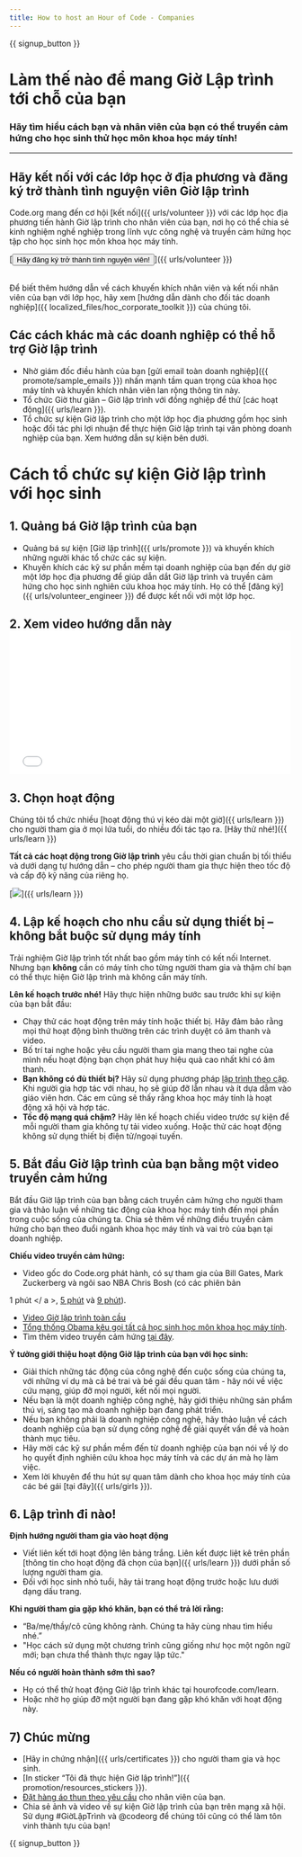 ```yaml
---
title: How to host an Hour of Code - Companies
---
```


{{ signup_button }}

# Làm thế nào để mang Giờ Lập trình tới chỗ của bạn
### Hãy tìm hiểu cách bạn và nhân viên của bạn có thể truyền cảm hứng cho học sinh thử học môn khoa học máy tính!

***

## Hãy kết nối với các lớp học ở địa phương và đăng ký trở thành tình nguyện viên Giờ lập trình
Code.org mang đến cơ hội [kết nối]({{ urls/volunteer }}) với các lớp học địa phương tiến hành Giờ lập trình cho nhân viên của bạn, nơi họ có thể chia sẻ kinh nghiệm nghề nghiệp trong lĩnh vực công nghệ và truyền cảm hứng học tập cho học sinh học môn khoa học máy tính.

[<button>Hãy đăng ký trở thành tình nguyện viên!</button>]({{ urls/volunteer }})
<br>
<br>

Để biết thêm hướng dẫn về cách khuyến khích nhân viên và kết nối nhân viên của bạn với lớp học, hãy xem [hướng dẫn dành cho đối tác doanh nghiệp]({{ localized_files/hoc_corporate_toolkit }}) của chúng tôi.

## Các cách khác mà các doanh nghiệp có thể hỗ trợ Giờ lập trình

- Nhờ giám đốc điều hành của bạn [gửi email toàn doanh nghiệp]({{ promote/sample_emails }}) nhấn mạnh tầm quan trọng của khoa học máy tính và khuyến khích nhân viên lan rộng thông tin này.
- Tổ chức Giờ thư giãn – Giờ lập trình với đồng nghiệp để thử [các hoạt động]({{ urls/learn }}).
- Tổ chức sự kiện Giờ lập trình cho một lớp học địa phương gồm học sinh hoặc đối tác phi lợi nhuận để thực hiện Giờ lập trình tại văn phòng doanh nghiệp của bạn. Xem hướng dẫn sự kiện bên dưới.


# Cách tổ chức sự kiện Giờ lập trình với học sinh

## 1. Quảng bá Giờ lập trình của bạn
- Quảng bá sự kiện [Giờ lập trình]({{ urls/promote }}) và khuyến khích những người khác tổ chức các sự kiện.
- Khuyến khích các kỹ sư phần mềm tại doanh nghiệp của bạn đến dự giờ một lớp học địa phương để giúp dẫn dắt Giờ lập trình và truyền cảm hứng cho học sinh nghiên cứu khoa học máy tính. Họ có thể [đăng ký]({{ urls/volunteer_engineer }}) để được kết nối với một lớp học.

## 2. Xem video hướng dẫn này <iframe width="500" height="255" src="//www.youtube.com/embed/SrnvvWDm73k" frameborder="0" allowfullscreen mark="crwd-mark"></iframe>

## 3. Chọn hoạt động
Chúng tôi tổ chức nhiều [hoạt động thú vị kéo dài một giờ]({{ urls/learn }}) cho người tham gia ở mọi lứa tuổi, do nhiều đối tác tạo ra. [Hãy thử nhé!]({{ urls/learn }})

**Tất cả các hoạt động trong Giờ lập trình** yêu cầu thời gian chuẩn bị tối thiểu và dưới dạng tự hướng dẫn – cho phép người tham gia thực hiện theo tốc độ và cấp độ kỹ năng của riêng họ.

[<img src="/images/fit-700/tutorials.png" />]({{ urls/learn }})

## 4. Lập kế hoạch cho nhu cầu sử dụng thiết bị – không bắt buộc sử dụng máy tính

Trải nghiệm Giờ lập trình tốt nhất bao gồm máy tính có kết nối Internet. Nhưng bạn **không** cần có máy tính cho từng người tham gia và thậm chí bạn có thể thực hiện Giờ lập trình mà không cần máy tính.

**Lên kế hoạch trước nhé!** Hãy thực hiện những bước sau trước khi sự kiện của bạn bắt đầu:

- Chạy thử các hoạt động trên máy tính hoặc thiết bị. Hãy đảm bảo rằng mọi thứ hoạt động bình thường trên các trình duyệt có âm thanh và video.
- Bố trí tai nghe hoặc yêu cầu người tham gia mang theo tai nghe của mình nếu hoạt động bạn chọn phát huy hiệu quả cao nhất khi có âm thanh.
- **Bạn không có đủ thiết bị?** Hãy sử dụng phương pháp [lập trình theo cặp](https://www.youtube.com/watch?v=vgkahOzFH2Q). Khi người gia hợp tác với nhau, họ sẽ giúp đỡ lẫn nhau và ít dựa dẫm vào giáo viên hơn. Các em cũng sẽ thấy rằng khoa học máy tính là hoạt động xã hội và hợp tác.
- **Tốc độ mạng quá chậm?** Hãy lên kế hoạch chiếu video trước sự kiện để mỗi người tham gia không tự tải video xuống. Hoặc thử các hoạt động không sử dụng thiết bị điện tử/ngoại tuyến.

## 5.  Bắt đầu Giờ lập trình của bạn bằng một video truyền cảm hứng
Bắt đầu Giờ lập trình của bạn bằng cách truyền cảm hứng cho người tham gia và thảo luận về những tác động của khoa học máy tính đến mọi phần trong cuộc sống của chúng ta. Chia sẻ thêm về những điều truyền cảm hứng cho bạn theo đuổi ngành khoa học máy tính và vai trò của bạn tại doanh nghiệp.

**Chiếu video truyền cảm hứng:**

- Video gốc do Code.org phát hành, có sự tham gia của Bill Gates, Mark Zuckerberg và ngôi sao NBA Chris Bosh (có các phiên bản

1 phút </ a >, [5 phút](https://www.youtube.com/watch?v=nKIu9yen5nc) và [9 phút](https://www.youtube.com/watch?v=dU1xS07N-FA)).</li> 
  
  - [Video Giờ lập trình toàn cầu](https://www.youtube.com/watch?v=KsOIlDT145A)
- [Tổng thống Obama kêu gọi tất cả học sinh học môn khoa học máy tính](https://www.youtube.com/watch?v=6XvmhE1J9PY).
- Tìm thêm video truyền cảm hứng [tại đây](https://www.youtube.com/playlist?list=PLzdnOPI1iJNfpD8i4Sx7U0y2MccnrNZuP).</ul> 

**Ý tưởng giới thiệu hoạt động Giờ lập trình của bạn với học sinh:**

- Giải thích những tác động của công nghệ đến cuộc sống của chúng ta, với những ví dụ mà cả bé trai và bé gái đều quan tâm - hãy nói về việc cứu mạng, giúp đỡ mọi người, kết nối mọi người.
- Nếu bạn là một doanh nghiệp công nghệ, hãy giới thiệu những sản phẩm thú vị, sáng tạo mà doanh nghiệp bạn đang phát triển.
- Nếu bạn không phải là doanh nghiệp công nghệ, hãy thảo luận về cách doanh nghiệp của bạn sử dụng công nghệ để giải quyết vấn đề và hoàn thành mục tiêu.
- Hãy mời các kỹ sư phần mềm đến từ doanh nghiệp của bạn nói về lý do họ quyết định nghiên cứu khoa học máy tính và các dự án mà họ làm việc.
- Xem lời khuyên để thu hút sự quan tâm dành cho khoa học máy tính của các bé gái [tại đây]({{ urls/girls }}).



## 6. Lập trình đi nào!

**Định hướng người tham gia vào hoạt động**

- Viết liên kết tới hoạt động lên bảng trắng. Liên kết được liệt kê trên phần [thông tin cho hoạt động đã chọn của bạn]({{ urls/learn }}) dưới phần số lượng người tham gia.
- Đối với học sinh nhỏ tuổi, hãy tải trang hoạt động trước hoặc lưu dưới dạng dấu trang.

**Khi người tham gia gặp khó khăn, bạn có thể trả lời rằng:**

- “Ba/mẹ/thầy/cô cũng không rành. Chúng ta hãy cùng nhau tìm hiểu nhé.”
- "Học cách sử dụng một chương trình cũng giống như học một ngôn ngữ mới; bạn chưa thể thành thực ngay lập tức."

**Nếu có người hoàn thành sớm thì sao?**

- Họ có thể thử hoạt động Giờ lập trình khác tại hourofcode.com/learn.
- Hoặc nhờ họ giúp đỡ một người bạn đang gặp khó khăn với hoạt động này.



## 7) Chúc mừng

- [Hãy in chứng nhận]({{ urls/certificates }}) cho người tham gia và học sinh.
- [In sticker “Tôi đã thực hiện Giờ lập trình!”]({{ promotion/resources_stickers }}).
- [Đặt hàng áo thun theo yêu cầu](http://blog.code.org/post/132608499493/hour-of-code-shirts-and-more) cho nhân viên của bạn.
- Chia sẻ ảnh và video về sự kiện Giờ lập trình của bạn trên mạng xã hội. Sử dụng #GiờLậpTrình và @codeorg để chúng tôi cũng có thể làm tôn vinh thành tựu của bạn!

{{ signup_button }}

